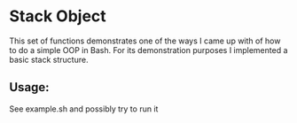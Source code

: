 Stack Object
=============

This set of functions demonstrates one of the ways I came up with of how to do a simple OOP in Bash.
For its demonstration purposes I implemented a basic stack structure.

## Usage:

See example.sh and possibly try to run it
